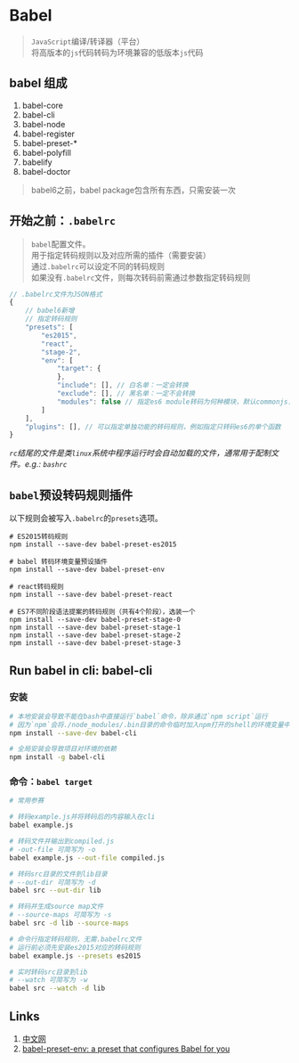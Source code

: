 # Babel
> `JavaScript`编译/转译器（平台）  
> 将高版本的`js`代码转码为环境兼容的低版本`js`代码

## babel 组成
1. babel-core
2. babel-cli
3. babel-node
4. babel-register
5. babel-preset-*
6. babel-polyfill
7. babelify
8. babel-doctor

> babel6之前，babel package包含所有东西，只需安装一次   

## 开始之前：`.babelrc`
> `babel`配置文件。  
> 用于指定转码规则以及对应所需的插件（需要安装）  
> 通过`.babelrc`可以设定不同的转码规则  
> 如果没有`.babelrc`文件，则每次转码前需通过参数指定转码规则  

```javascript
// .babelrc文件为JSON格式
{
	// babel6新增
	// 指定转码规则
	"presets": [
		"es2015",
		"react",
		"stage-2",
		"env": [
			"target": {
			},
			"include": [], // 白名单：一定会转换
			"exclude": [], // 黑名单：一定不会转换
			"modules": false // 指定es6 module转码为何种模块，默认commonjs，false表示不转码
		]
	],
	"plugins": [], // 可以指定单独功能的转码规则，例如指定只转码es6的单个函数
}
```
*`rc`结尾的文件是类`linux`系统中程序运行时会自动加载的文件，通常用于配制文件。e.g.: `bashrc`*

## `babel`预设转码规则插件
以下规则会被写入`.babelrc`的`presets`选项。

```cli
# ES2015转码规则
npm install --save-dev babel-preset-es2015

# babel 转码环境变量预设插件
npm install --save-dev babel-preset-env

# react转码规则
npm install --save-dev babel-preset-react

# ES7不同阶段语法提案的转码规则（共有4个阶段），选装一个
npm install --save-dev babel-preset-stage-0
npm install --save-dev babel-preset-stage-1
npm install --save-dev babel-preset-stage-2
npm install --save-dev babel-preset-stage-3
```

## Run babel in cli: babel-cli
### 安装
```bash
# 本地安装会导致不能在bash中直接运行`babel`命令，除非通过`npm script`运行
# 因为`npm`会将./node_modules/.bin目录的命令临时加入npm打开的shell的环境变量中
npm install --save-dev babel-cli

# 全局安装会导致项目对环境的依赖
npm install -g babel-cli
```

### 命令：`babel target`  
```bash
# 常用参赛

# 转码example.js并将转码后的内容输入在cli
babel example.js

# 转码文件并输出到compiled.js
# -out-file 可简写为 -o
babel example.js --out-file compiled.js

# 转码src目录的文件到lib目录
# --out-dir 可简写为 -d
babel src --out-dir lib

# 转码并生成source map文件
# --source-maps 可简写为 -s
babel src -d lib --source-maps

# 命令行指定转码规则，无需.babelrc文件
# 运行前必须先安装es2015对应的转码规则
babel example.js --presets es2015

# 实时转码src目录到lib
# --watch 可简写为 -w
babel src --watch -d lib 
```

## Links
1. [中文网](http://babeljs.cn/)
2. [babel-preset-env: a preset that configures Babel for you](http://2ality.com/2017/02/babel-preset-env.html)

